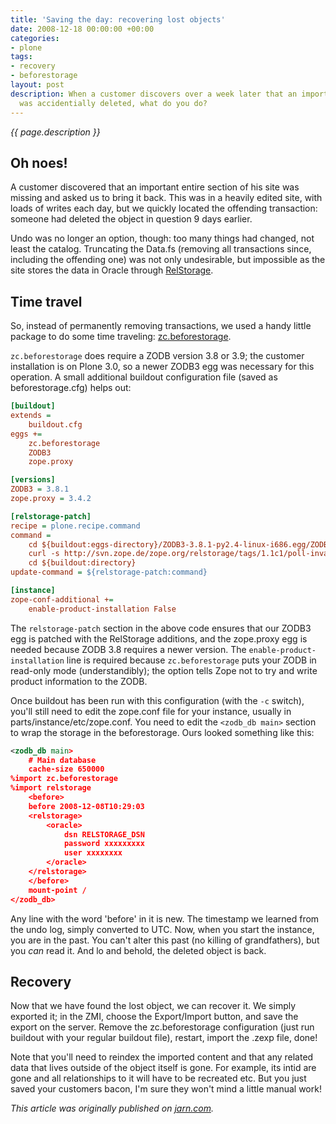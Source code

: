```yaml
---
title: 'Saving the day: recovering lost objects'
date: 2008-12-18 00:00:00 +00:00
categories:
- plone
tags:
- recovery
- beforestorage
layout: post
description: When a customer discovers over a week later that an important object
  was accidentially deleted, what do you do?
---
```


*{{ page.description }}*

## Oh noes!

A customer discovered that an important entire section of his site was missing and asked us to bring it back. This was in a heavily edited site, with loads of writes each day, but we quickly located the offending transaction: someone had deleted the object in question 9 days earlier.

Undo was no longer an option, though: too many things had changed, not least the catalog. Truncating the Data.fs (removing all transactions since, including the offending one) was not only undesirable, but impossible as the site stores the data in Oracle through [RelStorage](http://wiki.zope.org/ZODB/RelStorage).

## Time travel

So, instead of permanently removing transactions, we used a handy little package to do some time traveling: [zc.beforestorage](http://pypi.python.org/pypi/zc.beforestorage).

`zc.beforestorage` does require a ZODB version 3.8 or 3.9; the customer installation is on Plone 3.0, so a newer ZODB3 egg was necessary for this operation. A small additional buildout configuration file (saved as beforestorage.cfg) helps out:

```ini
[buildout]
extends =
    buildout.cfg
eggs +=
    zc.beforestorage
    ZODB3
    zope.proxy

[versions]
ZODB3 = 3.8.1
zope.proxy = 3.4.2

[relstorage-patch]
recipe = plone.recipe.command
command = 
    cd ${buildout:eggs-directory}/ZODB3-3.8.1-py2.4-linux-i686.egg/ZODB
    curl -s http://svn.zope.de/zope.org/relstorage/tags/1.1c1/poll-invalidation-1-zodb-3-8-0.patch | patch -N -p0
    cd ${buildout:directory}
update-command = ${relstorage-patch:command}

[instance]
zope-conf-additional +=
    enable-product-installation False
```

The `relstorage-patch` section in the above code ensures that our ZODB3 egg is patched with the RelStorage additions, and the zope.proxy egg is needed because ZODB 3.8 requires a newer version. The `enable-product-installation` line is required because `zc.beforestorage` puts your ZODB in read-only mode (understandibly); the option tells Zope not to try and write product information to the ZODB.

Once buildout has been run with this configuration (with the `-c` switch), you'll still need to edit the zope.conf file for your instance, usually in parts/instance/etc/zope.conf. You need to edit the `<zodb_db main>` section to wrap the storage in the beforestorage. Ours looked something like this:

```xml
<zodb_db main>
    # Main database
    cache-size 650000
%import zc.beforestorage
%import relstorage
    <before>
    before 2008-12-08T10:29:03
    <relstorage>
        <oracle>
            dsn RELSTORAGE_DSN
            password xxxxxxxxx
            user xxxxxxxx
        </oracle>
    </relstorage>
    </before>
    mount-point /
</zodb_db>
```

Any line with the word 'before' in it is new. The timestamp we learned from the undo log, simply converted to UTC. Now, when you start the instance, you are in the past. You can't alter this past (no killing of grandfathers), but you *can* read it. And lo and behold, the deleted object is back.

## Recovery

Now that we have found the lost object, we can recover it. We simply exported it; in the ZMI, choose the Export/Import button, and save the export on the server. Remove the zc.beforestorage configuration (just run buildout with your regular buildout file), restart, import the .zexp file, done!

Note that you'll need to reindex the imported content and that any related data that lives outside of the object itself is gone. For example, its intid are gone and all relationships to it will have to be recreated etc. But you just saved your customers bacon, I'm sure they won't mind a little manual work!

*This article was originally published on [jarn.com](http://jarn.com).*
